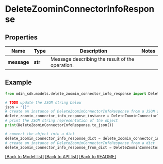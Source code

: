 # DeleteZoominConnectorInfoResponse


## Properties

Name | Type | Description | Notes
------------ | ------------- | ------------- | -------------
**message** | **str** | Message describing the result of the operation. | 

## Example

```python
from odin_sdk.models.delete_zoomin_connector_info_response import DeleteZoominConnectorInfoResponse

# TODO update the JSON string below
json = "{}"
# create an instance of DeleteZoominConnectorInfoResponse from a JSON string
delete_zoomin_connector_info_response_instance = DeleteZoominConnectorInfoResponse.from_json(json)
# print the JSON string representation of the object
print(DeleteZoominConnectorInfoResponse.to_json())

# convert the object into a dict
delete_zoomin_connector_info_response_dict = delete_zoomin_connector_info_response_instance.to_dict()
# create an instance of DeleteZoominConnectorInfoResponse from a dict
delete_zoomin_connector_info_response_from_dict = DeleteZoominConnectorInfoResponse.from_dict(delete_zoomin_connector_info_response_dict)
```
[[Back to Model list]](../README.md#documentation-for-models) [[Back to API list]](../README.md#documentation-for-api-endpoints) [[Back to README]](../README.md)


